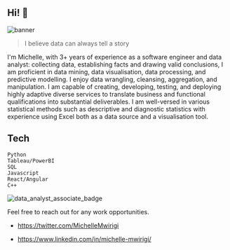 ## Hi! 👋

![banner](https://user-images.githubusercontent.com/56601444/192840499-3b0c7d31-a44e-4314-8b5e-13acfb25eabe.png)


> I believe data can always tell a story


I'm Michelle, with 3+ years of experience as a software engineer and data analyst: collecting data, establishing facts and drawing valid conclusions, I am proficient in data mining, data visualisation, data processing, and predictive modelling. I enjoy data wrangling, cleansing, aggregation, and manipulation. I am capable of creating, developing, testing, and deploying highly adaptive diverse services to translate business and functional qualifications into substantial deliverables.  I am well-versed in various statistical methods such as descriptive and diagnostic statistics with experience using Excel both as a data source and a visualisation tool. 

## Tech 
```
Python
Tableau/PowerBI
SQL
Javascript
React/Angular
C++
```
![data_analyst_associate_badge](https://user-images.githubusercontent.com/56601444/195754607-643b01b4-126a-4fc7-8dd0-9980300ae495.png)


Feel free to reach out for any work opportunities.

- https://twitter.com/MichelleMwirigi

- https://www.linkedin.com/in/michelle-mwirigi/

<!---
mwirigikainyu/mwirigikainyu is a ✨ special ✨ repository because its `README.md` (this file) appears on your GitHub profile.
You can click the Preview link to take a look at your changes.
--->
